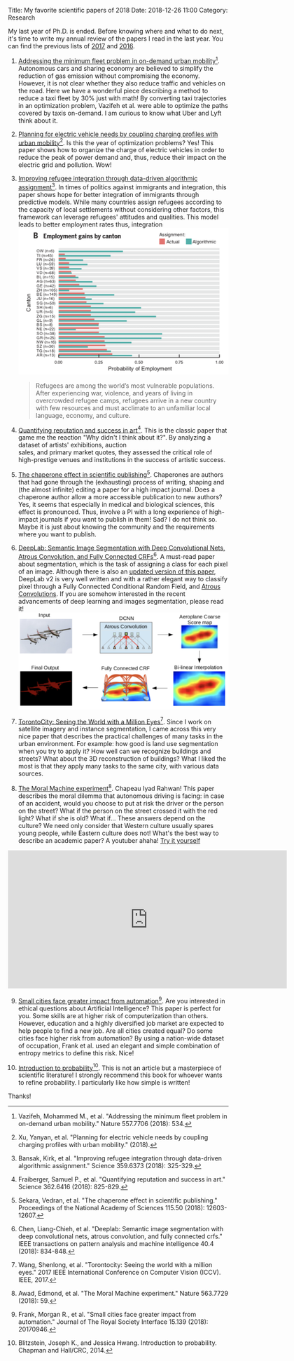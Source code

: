 Title: My favorite scientific papers of 2018
Date: 2018-12-26 11:00
Category: Research

My last year of Ph.D. is ended. Before knowing where and what to do next, it's time to write my annual review of the papers I read in the last year. You can find the previous lists of [2017](https://www.marcodena.it/blog/my-favorite-scientific-papers-of-2017/) and [2016](https://www.marcodena.it/blog/my-favorite-scientific-papers-of-2016/). 


1. [Addressing the minimum fleet problem in on-demand urban mobility](https://www.nature.com/articles/s41586-018-0095-1)[^1]. Autonomous cars and sharing economy are believed to simplify the reduction of gas emission without compromising the economy. However, it is not clear whether they also reduce traffic and vehicles on the road. Here we have a wonderful piece describing a method to reduce a taxi fleet by 30% just with math! By converting taxi trajectories in an optimization problem, Vazifeh et al. were able to optimize the paths covered by taxis on-demand. I am curious to know what Uber and Lyft think about it. 

2. [Planning for electric vehicle needs by coupling charging profiles with urban mobility](https://www.nature.com/articles/s41560-018-0136-x)[^2]. Is this the year of optimization problems? Yes! This paper shows how to organize the charge of electric vehicles in order to reduce the peak of power demand and, thus, reduce their impact on the electric grid and pollution. Wow!

3. [Improving refugee integration through data-driven algorithmic assignment](http://science.sciencemag.org/content/359/6373/325)[^3]. In times of politics against immigrants and integration, this paper shows hope for better integration of immigrants through predictive models.
While many countries assign refugees according to the capacity of local settlements without considering other factors, this framework can leverage refugees' attitudes and qualities. This model leads to better employment rates thus, integration
   ![relocation of immigrants](/images/relocation-immigrants.png)
   > Refugees are among the world’s most vulnerable populations. After experiencing war, violence, and years of living in overcrowded refugee camps, refugees arrive in a new country with few resources and must acclimate to an unfamiliar local language, economy, and culture.

4. [Quantifying reputation and success in art](http://science.sciencemag.org/content/early/2018/11/07/science.aau7224)[^4]. This is the classic paper that game me the reaction "Why didn't I think about it?". By analyzing a dataset of artists' exhibitions, auction  
sales, and primary market quotes, they assessed the critical role of high-prestige venues and institutions in the success of artistic success.


5. [The chaperone effect in scientific publishing](https://www.pnas.org/content/115/50/12603)[^5]. Chaperones are authors that had gone through the (exhausting) process of writing, shaping and (the almost infinite) editing a paper for a high impact journal. Does a chaperone author allow a more accessible publication to new authors? Yes, it seems that especially in medical and biological sciences, this effect is pronounced. Thus, involve a PI with a long experience of high-impact journals if you want to publish in them! Sad? I do not think so. Maybe it is just about knowing the community and the requirements where you want to publish.


6. [DeepLab: Semantic Image Segmentation with Deep Convolutional Nets, Atrous Convolution, and Fully Connected CRFs](https://aaai.org/ocs/index.php/AAAI/AAAI17/paper/view/14902)[^6]. A must-read paper about segmentation, which is the task of assigning a class for each pixel of an image. Although there is also an [updated version of this paper](https://arxiv.org/abs/1802.02611), DeepLab v2 is very well written and with a rather elegant way to classify pixel through a Fully Connected Conditional Random Field, and [Atrous Convolutions](https://towardsdatascience.com/types-of-convolutions-in-deep-learning-717013397f4d). If you are somehow interested in the recent advancements of deep learning and images segmentation, please read it!
![Instance Segmentation](/images/segmentation-CRF.png)

7. [TorontoCity: Seeing the World with a Million Eyes](https://ieeexplore.ieee.org/abstract/document/8237589/)[^7]. Since I work on satellite imagery and instance segmentation, I came across this very nice paper that describes the practical challenges of many tasks in the urban environment. For example: how good is land use segmentation when you try to apply it? How well can we recognize buildings and streets? What about the 3D reconstruction of buildings? What I liked the most is that they apply many tasks to the same city, with various data sources.

8. [The Moral Machine experiment](https://www.nature.com/articles/s41586-018-0637-6/)[^8]. Chapeau Iyad Rahwan! This paper describes the moral dilemma that autonomous driving is facing: in case of an accident, would you choose to put at risk the driver or the person on the street? 
   What if the person on the street crossed it with the red light? What if she is old? What if... These answers depend on the culture? We need only consider that Western culture usually spares young people, while Eastern culture does not! What's the best way to describe an academic paper? A youtuber ahaha! [Try it yourself](http://moralmachine.mit.edu/)
<iframe width="637" height="315" src="https://www.youtube.com/embed/9VVqYmf5s18" frameborder="0" allow="autoplay; encrypted-media" allowfullscreen></iframe>

9. [Small cities face greater impact from automation](https://royalsocietypublishing.org/doi/full/10.1098/rsif.2017.0946)[^9]. Are you interested in ethical questions about Artificial Intelligence? This paper is perfect for you. Some skills are at higher risk of computerization than others. However, education and a highly diversified job market are expected to help people to find a new job. Are all cities created equal? Do some cities face higher risk from automation? By using a nation-wide dataset of occupation, Frank et al. used an elegant and simple combination of entropy metrics to define this risk. Nice!

10. [Introduction to probability](https://www.goodreads.com/book/show/21558327-introduction-to-probability)[^10]. This is not an article but a masterpiece of scientific literature! I strongly recommend this book for whoever wants to refine probability. I particularly like how simple is written!


Thanks!



[^1]: Vazifeh, Mohammed M., et al. "Addressing the minimum fleet problem in on-demand urban mobility." Nature 557.7706 (2018): 534.
[^2]: Xu, Yanyan, et al. "Planning for electric vehicle needs by coupling charging profiles with urban mobility." (2018).
[^3]: Bansak, Kirk, et al. "Improving refugee integration through data-driven algorithmic assignment." Science 359.6373 (2018): 325-329.
[^4]: Fraiberger, Samuel P., et al. "Quantifying reputation and success in art." Science 362.6416 (2018): 825-829.
[^5]: Sekara, Vedran, et al. "The chaperone effect in scientific publishing." Proceedings of the National Academy of Sciences 115.50 (2018): 12603-12607.
[^6]: Chen, Liang-Chieh, et al. "Deeplab: Semantic image segmentation with deep convolutional nets, atrous convolution, and fully connected crfs." IEEE transactions on pattern analysis and machine intelligence 40.4 (2018): 834-848.
[^7]: Wang, Shenlong, et al. "Torontocity: Seeing the world with a million eyes." 2017 IEEE International Conference on Computer Vision (ICCV). IEEE, 2017.
[^8]: Awad, Edmond, et al. "The Moral Machine experiment." Nature 563.7729 (2018): 59.
[^9]: Frank, Morgan R., et al. "Small cities face greater impact from automation." Journal of The Royal Society Interface 15.139 (2018): 20170946.
[^10]: Blitzstein, Joseph K., and Jessica Hwang. Introduction to probability. Chapman and Hall/CRC, 2014.


